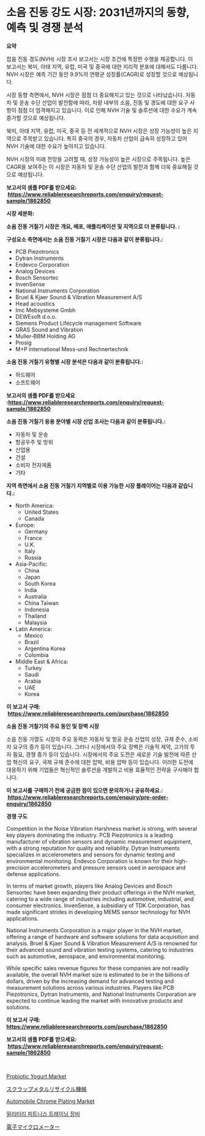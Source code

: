 <p><h1>소음 진동 강도 시장: 2031년까지의 동향, 예측 및 경쟁 분석</h1></p><p><strong>요약</strong></p>
<p><p>잡음 진동 경도(NVH) 시장 조사 보고서는 시장 조건에 특정한 수행을 제공합니다. 이 보고서는 북미, 아태 지역, 유럽, 미국 및 중국에 대한 지리적 분포에 대해서도 다룹니다. NVH 시장은 예측 기간 동안 9.9%의 연평균 성장률(CAGR)로 성장할 것으로 예상됩니다.</p><p>시장 동향 측면에서, NVH 시장은 점점 더 중요해지고 있는 것으로 나타났습니다. 자동차 및 운송 수단 산업이 발전함에 따라, 차량 내부의 소음, 진동 및 경도에 대한 요구 사항이 점점 더 엄격해지고 있습니다. 이로 인해 NVH 기술 및 솔루션에 대한 수요가 계속 증가할 것으로 예상됩니다.</p><p>북미, 아태 지역, 유럽, 미국, 중국 등 전 세계적으로 NVH 시장은 성장 가능성이 높은 지역으로 주목받고 있습니다. 특히 중국의 경우, 자동차 산업이 급속히 성장하고 있어 NVH 기술에 대한 수요가 높아지고 있습니다.</p><p>NVH 시장의 미래 전망을 고려할 때, 성장 가능성이 높은 시장으로 주목됩니다. 높은 CAGR을 보여주는 이 시장은 자동차 및 운송 수단 산업의 발전과 함께 더욱 중요해질 것으로 예상됩니다.</p></p>
<p><strong>보고서의 샘플 PDF를 받으세요: &nbsp;<a href="https://www.reliableresearchreports.com/enquiry/request-sample/1862850">https://www.reliableresearchreports.com/enquiry/request-sample/1862850</a></strong></p>
<p><strong>시장 세분화:</strong></p>
<p><strong> 소음 진동 거칠기 시장은 개요, 배포, 애플리케이션 및 지역으로 더 분류됩니다. :</strong></p>
<p><strong>구성요소 측면에서는 소음 진동 거칠기 시장은 다음과 같이 분류됩니다.:</strong></p>
<p><ul><li>PCB Piezotronics</li><li>Dytran Instruments</li><li>Endevco Corporation</li><li>Analog Devices</li><li>Bosch Sensortec</li><li>InvenSense</li><li>National Instruments Corporation</li><li>Bruel & Kjaer Sound & Vibration Measurement A/S</li><li>Head acoustics</li><li>Imc Mebsysteme Gmbh</li><li>DEWEsoft d.o.o.</li><li>Siemens Product Lifecycle management Software</li><li>GRAS Sound and Vibration</li><li>Muller-BBM Holding AG</li><li>Prosig</li><li>M+P international Mess-und Rechnertechnik</li></ul></p>
<p><strong> 소음 진동 거칠기 유형별 시장 분석은 다음과 같이 분류됩니다.:</strong></p>
<p><ul><li>하드웨어</li><li>소프트웨어</li></ul></p>
<p><strong>보고서의 샘플 PDF를 받으세요 :<a href="https://www.reliableresearchreports.com/enquiry/request-sample/1862850">https://www.reliableresearchreports.com/enquiry/request-sample/1862850</a></strong></p>
<p><strong> 소음 진동 거칠기 응용 분야별 시장 산업 조사는 다음과 같이 분류됩니다.:</strong></p>
<p><ul><li>자동차 및 운송</li><li>항공우주 및 방위</li><li>산업용</li><li>건설</li><li>소비자 전자제품</li><li>기타</li></ul></p>
<p><strong>지역 측면에서 소음 진동 거칠기 지역별로 이용 가능한 시장 플레이어는 다음과 같습니다.:</strong></p>
<p><ul>
    <li>
        North America:
        <ul>
            <li>United States</li>
            <li>Canada</li>
        </ul>
    </li>
    <li>
        Europe:
        <ul>
            <li>Germany</li>
            <li>France</li>
            <li>U.K.</li>
            <li>Italy</li>
            <li>Russia</li>
        </ul>
    </li>
    <li>
        Asia-Pacific:
        <ul>
            <li>China</li>
            <li>Japan</li>
            <li>South Korea</li>
            <li>India</li>
            <li>Australia</li>
            <li>China Taiwan</li>
            <li>Indonesia</li>
            <li>Thailand</li>
            <li>Malaysia</li>
        </ul>
    </li>
    <li>
        Latin America:
        <ul>
            <li>Mexico</li>
            <li>Brazil</li>
            <li>Argentina Korea</li>
            <li>Colombia</li>
        </ul>
    </li>
    <li>
        Middle East & Africa:
        <ul>
            <li>Turkey</li>
            <li>Saudi</li>
            <li>Arabia</li>
            <li>UAE</li>
            <li>Korea</li>
        </ul>
    </li>
    </ul></p>
<p><strong>이 보고서 구매: &nbsp;<a href="https://www.reliableresearchreports.com/purchase/1862850">https://www.reliableresearchreports.com/purchase/1862850</a></strong></p>
<p><strong>소음 진동 거칠기의 주요 동인 및 장벽 시장</strong></p>
<p><p>소음 진동 가열도 시장의 주요 동력은 자동차 및 항공 운송 산업의 성장, 규제 준수, 소비자 요구의 증가 등이 있습니다. 그러나 시장에서의 주요 장벽은 기술적 제약, 고가의 투자 필요, 경쟁 증가 등이 있습니다. 시장에서의 주요 도전은 새로운 기술 발전에 따른 산업 혁신의 요구, 국제 규제 준수에 대한 압박, 비용 압박 등이 있습니다. 이러한 도전에 대응하기 위해 기업들은 혁신적인 솔루션을 개발하고 비용 효율적인 전략을 구사해야 합니다.</p></p>
<p><strong>이 보고서를 구매하기 전에 궁금한 점이 있으면 문의하거나 공유하세요.: &nbsp;<a href="https://www.reliableresearchreports.com/enquiry/pre-order-enquiry/1862850">https://www.reliableresearchreports.com/enquiry/pre-order-enquiry/1862850</a></strong></p>
<p><strong>경쟁 구도</strong></p>
<p><p>Competition in the Noise Vibration Harshness market is strong, with several key players dominating the industry. PCB Piezotronics is a leading manufacturer of vibration sensors and dynamic measurement equipment, with a strong reputation for quality and reliability. Dytran Instruments specializes in accelerometers and sensors for dynamic testing and environmental monitoring. Endevco Corporation is known for their high-precision accelerometers and pressure sensors used in aerospace and defense applications.</p><p>In terms of market growth, players like Analog Devices and Bosch Sensortec have been expanding their product offerings in the NVH market, catering to a wide range of industries including automotive, industrial, and consumer electronics. InvenSense, a subsidiary of TDK Corporation, has made significant strides in developing MEMS sensor technology for NVH applications.</p><p>National Instruments Corporation is a major player in the NVH market, offering a range of hardware and software solutions for data acquisition and analysis. Bruel & Kjaer Sound & Vibration Measurement A/S is renowned for their advanced sound and vibration testing systems, catering to industries such as automotive, aerospace, and environmental monitoring.</p><p>While specific sales revenue figures for these companies are not readily available, the overall NVH market size is estimated to be in the billions of dollars, driven by the increasing demand for advanced testing and measurement solutions across various industries. Players like PCB Piezotronics, Dytran Instruments, and National Instruments Corporation are expected to continue leading the market with innovative products and solutions.</p></p>
<p><strong>이 보고서 구매: &nbsp; <a href="https://www.reliableresearchreports.com/purchase/1862850">https://www.reliableresearchreports.com/purchase/1862850</a></strong></p>
<p><strong>보고서의 샘플 PDF를 받으세요: &nbsp;<a href="https://www.reliableresearchreports.com/enquiry/request-sample/1862850">https://www.reliableresearchreports.com/enquiry/request-sample/1862850</a></strong><strong></strong></p>
<p>&nbsp;</p>
<p><p><a href="https://view.publitas.com/reportprime-1/probiotic-yogurt-market-dynamics-2024-2031-also-about-its-market-trends-projections-and-opportunities/">Probiotic Yogurt Market</a></p><p><a href="https://medium.com/@edmondg3yrtreenfelder8956/2024%E5%B9%B4%E3%81%8B%E3%82%892031%E5%B9%B4%E3%81%BE%E3%81%A7%E3%81%AE%E6%9C%9F%E9%96%93%E3%81%AB%E4%BA%88%E6%B8%AC%E3%81%95%E3%82%8C%E3%82%8B%E3%82%B9%E3%82%AF%E3%83%A9%E3%83%83%E3%83%97%E9%87%91%E5%B1%9E%E3%83%AA%E3%82%B5%E3%82%A4%E3%82%AF%E3%83%AB%E6%A9%9F%E6%A2%B0%E5%B8%82%E5%A0%B4%E3%81%AE%E5%88%86%E6%9E%90%E3%81%A8%E5%B8%82%E5%A0%B4%E8%A6%8F%E6%A8%A1-fd5690f452e1">スクラップメタルリサイクル機械</a></p><p><a href="https://issuu.com/reportprime-2/docs/automobile-chrome-plating-market-size-2030.pptx">Automobile Chrome Plating Market</a></p><p><a href="https://github.com/vseigx30c9a1j/Market-Research-Report-List-1/blob/main/9967172192111.md">밀리터리 피트니스 트레이닝 장비</a></p><p><a href="https://github.com/dzy793153605/Market-Research-Report-List-1/blob/main/2490736192296.md">電子マイクロメーター</a></p></p>